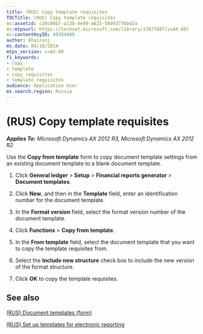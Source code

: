 ```yaml
---
title: (RUS) Copy template requisites
TOCTitle: (RUS) Copy template requisites
ms:assetid: c20c80b7-a138-4e90-a625-58d93776b42a
ms:mtpsurl: https://technet.microsoft.com/library/JJ677687(v=AX.60)
ms:contentKeyID: 49384989
author: Khairunj
ms.date: 04/18/2014
mtps_version: v=AX.60
f1_keywords:
- copy
- template
- copy requisites
- template requisites
audience: Application User
ms.search.region: Russia
---
```


# (RUS) Copy template requisites 


_**Applies To:** Microsoft Dynamics AX 2012 R3, Microsoft Dynamics AX 2012 R2_

Use the **Copy from template** form to copy document template settings from an existing document template to a blank document template.

1.  Click **General ledger** \> **Setup** \> **Financial reports generator** \> **Document templates**.

2.  Click **New**, and then in the **Template** field, enter an identification number for the document template.

3.  In the **Format version** field, select the format version number of the document template.

4.  Click **Functions** \> **Copy from template**.

5.  In the **From template** field, select the document template that you want to copy the template requisites from.

6.  Select the **Include new structure** check box to include the new version of the format structure.

7.  Click **OK** to copy the template requisites.

## See also

[(RUS) Document templates (form)](https://technet.microsoft.com/library/jj923585\(v=ax.60\))

[(RUS) Set up templates for electronic reporting](rus-set-up-templates-for-electronic-reporting.md)

  


